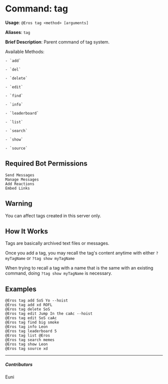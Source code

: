 # Command: tag


**Usage**: `@Eros tag <method> [arguments]`

**Aliases**: `tag`

**Brief Description**: Parent command of tag system.

Available Methods:

	- `add`

	- `del`

	- `delete`

	- `edit`

	- `find`

	- `info`

	- `leaderboard`

	- `list`

	- `search`

	- `show`

	- `source`



## Required Bot Permissions

```
Send Messages
Manage Messages
Add Reactions
Embed Links
```

## Warning


You can affect tags created in this server only.

## How It Works


Tags are basically archived text files or messages.

Once you add a tag, you may recall the tag's content anytime with either `?myTagName` or `?tag show myTagName`

When trying to recall a tag with a name that is the same with an existing command, doing `?tag show myTagName` is necessary.

## Examples

```
@Eros tag add SoS Yo --hoist
@Eros tag add xd ROFL
@Eros tag delete SoS
@Eros tag edit Jump In the caAc --hoist
@Eros tag edit SoS caAc
@Eros tag find big smoke
@Eros tag info Leon
@Eros tag leaderboard 5
@Eros tag list @Eros
@Eros tag search memes
@Eros tag show Leon
@Eros tag source xd
```


---

##### Contributors


Euni
